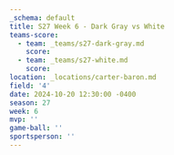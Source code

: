 ```yaml
---
_schema: default
title: S27 Week 6 - Dark Gray vs White
teams-score:
  - team: _teams/s27-dark-gray.md
    score:
  - team: _teams/s27-white.md
    score:
location: _locations/carter-baron.md
field: '4'
date: 2024-10-20 12:30:00 -0400
season: 27
week: 6
mvp: ''
game-ball: ''
sportsperson: ''
---
```

